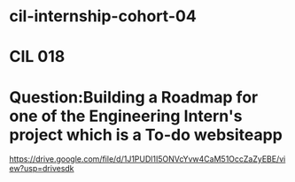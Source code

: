 # cil-internship-cohort-04
# CIL 018

# Question:Building a Roadmap for one of the Engineering Intern's project which is a To-do websiteapp

https://drive.google.com/file/d/1J1PUDl1I5ONVcYvw4CaM51OccZaZyEBE/view?usp=drivesdk
